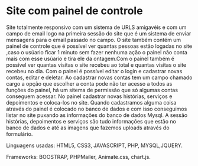 # Site com painel de controle
 Site totalmente responsivo com um sistema de URLS amigavéis e com um campo de email logo na primeira sessão do site que é um sistema de enviar mensagens para o email passado no campo.
O site também contém um painel de controle que é possível ver quantas pessoas estão logadas no site ,caso o usúario ficar 1 minuto sem fazer nenhuma ação o painel não conta mais com esse usúario e tira ele da  ontagem.Com o painel também é possível ver quantas visitas o site recebeu ao total e quantas visitas o site recebeu no dia.
Com o painel é possível editar o login e cadastrar novas contas, editar e deletar. Ao cadastrar novas contas tem um campo chamado cargo a opção que escolher a conta pode não ter acesso a todos as funções do painel, há um sitema de permissão que só algumas contas conseguem acessar.
No painel cadastrar novas histórias, serviços e depoimentos e coloca-los no site. Quando cadastramos alguma coisa através do painel é colocado no banco de dados e com isso conseguimos listar no site puxando as informações do banco de dados Mysql.
A sessão histórias, depoimentos e serviços são tudo informações que estão no banco de dados e até as imagens que fazemos uploads através do formulário.


Linguagens usadas: HTML5, CSS3, JAVASCRIPT, PHP, MYSQL,JQUERY.

Frameworks: BOOSTRAP, PHPMailer, Animate.css, chart.js.

